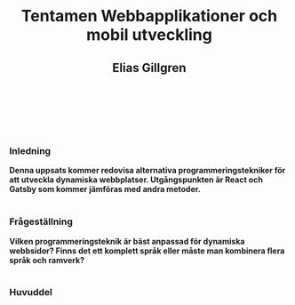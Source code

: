 <br>
<h1 align="center">
  Tentamen Webbapplikationer och mobil utveckling<br>
</h1>
<h2 align="center"><italic>Elias Gillgren</italic><h2>
<br><br><br>
<h3><strong>Inledning<strong></h3>
Denna uppsats kommer redovisa alternativa programmeringstekniker för att utveckla dynamiska webbplatser. Utgångspunkten är React och Gatsby som kommer jämföras med andra metoder.
<br><br>
<h3><strong>Frågeställning<strong></h3>
Vilken programmeringsteknik är bäst anpassad för dynamiska webbsidor? Finns det ett komplett språk eller måste man kombinera flera språk och ramverk?
<br><br>
<h3><strong>Huvuddel<strong></h3>
